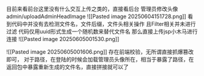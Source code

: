目前来看前台这里没有什么交互上传之类的，直接看后台
管理员修改头像
admin/uploadAdminHeadImage
![[Pasted image 20250604151728.png]]
看到代码中并没有去检测文件名，文件后缀，文件头相关操作
且Filter相关并未进行过滤
代码仅用uuid形式生成一个随机数来替代文件名
那么直接上传jsp小木马进行连接
![[Pasted image 20250605001530.png]]

![[Pasted image 20250605001606.png]]
存在前端校验，无所谓直接抓爆篡改即可，
对于路径，在登陆的时候会加载管理员头像所在，相当于暴露了路径，在返回包中暴露重新生成的文件名，直接拼接就可以了

